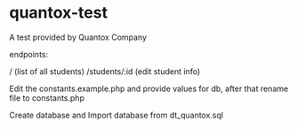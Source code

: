 # quantox-test
A test provided by Quantox Company

endpoints: 

/ (list of all students)
/students/:id (edit student info)

Edit the constants.example.php and provide values for db, after that rename file to constants.php

Create database and Import database from dt_quantox.sql

